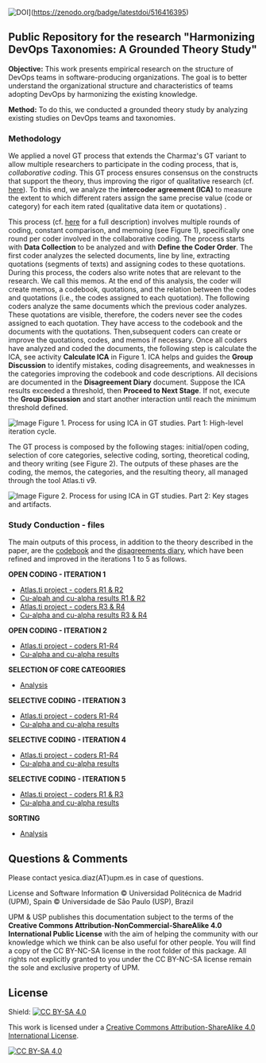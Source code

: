 ![DOI](https://zenodo.org/badge/516416395.svg)](https://zenodo.org/badge/latestdoi/516416395)

## Public Repository for the research "Harmonizing DevOps Taxonomies: A Grounded Theory Study"

**Objective:** This work presents empirical research on the structure of DevOps teams in software-producing organizations. The goal is to better understand the organizational structure and characteristics of teams adopting DevOps by harmonizing the existing knowledge. 

**Method:** To do this, we conducted a grounded theory study by analyzing existing studies on DevOps teams and taxonomies.

### Methodology 

We applied a novel GT process that extends the Charmaz's GT variant to allow multiple researchers to participate in the coding process, that is, _collaborative coding_. This GT process ensures consensus on the constructs that support the theory, thus improving the rigor of qualitative research (cf. [here](https://arxiv.org/pdf/2107.11449)). To this end, we analyze the **intercoder agreement (ICA)** to measure the extent to which different raters assign the same precise value (code or category) for each item rated (qualitative data item or quotations) .

This process (cf. [here](https://arxiv.org/pdf/2107.11449) for a full description) involves multiple rounds of coding, constant comparison, and memoing (see Figure 1), specifically one round per coder involved in the collaborative coding. The process starts with **Data Collection** to be analyzed and with **Define the Coder Order**. The first coder analyzes the selected documents, line by line, extracting quotations (segments of texts) and assigning codes to these quotations. During this process, the coders also write notes that are relevant to the research. We call this memos. At the end of this analysis, the coder will create memos, a codebook, quotations, and the relation between the codes and quotations (i.e., the codes assigned to each quotation). The following coders analyze the same documents which the previous coder analyzes. These quotations are visible, therefore, the coders never see the codes assigned to each quotation. They have access to the codebook and the documents with the quotations. Then,subsequent coders can create or improve the quotations, codes, and memos if necessary. Once all coders have analyzed and coded the documents, the following step is calculate the ICA, see activity **Calculate ICA** in Figure 1. ICA helps and guides the **Group Discussion** to identify mistakes, coding disagreements, and weaknesses in the categories improving the codebook and code descriptions. All decisions are documented in the **Disagreement Diary** document. Suppose the ICA results exceeded a threshold, then **Proceed to Next Stage**. If not, execute the **Group Discussion** and start another interaction until reach the minimum threshold defined.

![Image](https://github.com/jdiazfernandez/devops_taxonomies.github.io/blob/main/images/coding_process.png)
Figure 1. Process for using ICA in GT studies. Part 1: High-level iteration cycle.

The GT process is composed by the following stages: initial/open coding, selection of core categories, selective coding, sorting, theoretical coding, and theory writing (see Figure 2). The outputs of these phases are the coding, the memos, the categories, and the resulting theory, all managed through the tool Atlas.ti v9.

![Image](https://github.com/jdiazfernandez/devops_taxonomies.github.io/blob/main/images/methodology.png)
Figure 2. Process for using ICA in GT studies. Part 2: Key stages and artifacts.

### Study Conduction - files

The main outputs of this process, in addition to the theory described in the paper, are the [codebook](https://github.com/jdiazfernandez/devops_taxonomies.github.io/blob/main/CODEBOOK.md) and the [disagreements diary](https://github.com/jdiazfernandez/devops_taxonomies.github.io/blob/main/disagreements%20diary.pdf), which have been refined and improved in the iterations 1 to 5 as follows.

**OPEN CODING - ITERATION 1**
 
- [Atlas.ti project - coders R1 & R2](https://github.com/jdiazfernandez/devops_taxonomies.github.io/blob/main/01_OPEN%20CODING%20-%20ITERATION%201/UnifiedDevOps%20OpenCoding%20ITE1%20ICA%20(jd%20%2B%20ia).atlproj9)
- [Cu-alpah and cu-alpha results R1 & R2](https://github.com/jdiazfernandez/devops_taxonomies.github.io/blob/main/01_OPEN%20CODING%20-%20ITERATION%201/UnifiedDevOps%20OpenCoding%20ITE1%20ICA%20(jd%20%2B%20ia)%20-%20cu%20alpha.pdf)
- [Atlas.ti project - coders R3 & R4](https://github.com/jdiazfernandez/devops_taxonomies.github.io/blob/main/01_OPEN%20CODING%20-%20ITERATION%201/UnifiedDevOps%20OpenCoding%20ITE1%20ICA%20(cr2%20%2B%20jp2).atlproj9)
- [Cu-alpha and cu-alpha results R3 & R4](https://github.com/jdiazfernandez/devops_taxonomies.github.io/blob/main/01_OPEN%20CODING%20-%20ITERATION%201/UnifiedDevOps%20OpenCoding%20ITE1%20ICA%20(cr%20%2B%20jp)%20-%20cu%20alpha.pdf)

**OPEN CODING - ITERATION 2**
- [Atlas.ti project - coders R1-R4](https://github.com/jdiazfernandez/devops_taxonomies.github.io/blob/main/02_OPEN%20CODING%20-%20ITERATION%202/UnifiedDevOps%20OpenCoding%20ITE2%20ICA%20(jd%20%2B%20iq%20%2B%20cr%20%2B%20jp).atlproj9)
- [Cu-alpha and cu-alpha results](https://github.com/jdiazfernandez/devops_taxonomies.github.io/blob/main/02_OPEN%20CODING%20-%20ITERATION%202/UnifiedDevOps%20OpenCoding%20ITE2%20ICA%20(jd%20%2B%20ia%20%2B%20cr%20%2B%20jp)%20-%20cu%20alpha.pdf)

**SELECTION OF CORE CATEGORIES**
- [Analysis](https://github.com/jdiazfernandez/devops_taxonomies.github.io/blob/main/03_SELECTION%20OF%20CORE%20CATEGORIES/selection%20of%20core%20categories.docx)

**SELECTIVE CODING - ITERATION 3**
- [Atlas.ti project - coders R1-R4]()
- [Cu-alpha and cu-alpha results](https://github.com/jdiazfernandez/devops_taxonomies.github.io/blob/main/04_SELECTIVE%20CODING%20-%20ITERATION%203/UnifiedDevOps%20Selective%20Coding%20ITE3%20ICA%20(jp%20%2B%20jd%20D5%20D6)%20-%20cu%20alpha.pdf)

**SELECTIVE CODING - ITERATION 4**
- [Atlas.ti project - coders R1-R4](https://github.com/jdiazfernandez/devops_taxonomies.github.io/blob/main/05_SELECTIVE%20CODING%20-%20ITERATION%204/UnifiedDevOps%20Selective%20Coding%20ITE4%20ICA.atlproj9)
- [Cu-alpha and cu-alpha results](https://github.com/jdiazfernandez/devops_taxonomies.github.io/blob/main/05_SELECTIVE%20CODING%20-%20ITERATION%204/UnifiedDevOps%20Selective%20Coding%20ITE4%20ICA%20(jd%20%2B%20ia%20%2B%20cr%20%2B%20jp)%20-%20cu%20alpha.pdf)

**SELECTIVE CODING - ITERATION 5**
- [Atlas.ti project - coders R1 & R3](https://github.com/jdiazfernandez/devops_taxonomies.github.io/blob/main/06_SELECTIVE%20CODING%20-%20ITERATION%205/UnifiedDevOps%20Selective%20Coding%20ITE5%20ICA.atlproj9)
- [Cu-alpha and cu-alpha results](https://github.com/jdiazfernandez/devops_taxonomies.github.io/blob/main/06_SELECTIVE%20CODING%20-%20ITERATION%205/UnifiedDevOps%20Selective%20Coding%20ITE5%20ICA%20(jd%20%2B%20jp)%20-%20cu%20alpha.pdf)

**SORTING**
- [Analysis](https://github.com/jdiazfernandez/devops_taxonomies.github.io/blob/main/07_SORTING/sorting.docx)

## Questions & Comments

Please contact yesica.diaz(AT)upm.es in case of questions.

License and Software Information
© Universidad Politécnica de Madrid (UPM), Spain
© Universidade de São Paulo (USP), Brazil

UPM & USP publishes this documentation subject to the terms of the **Creative Commons Attribution-NonCommercial-ShareAlike 4.0 International Public License** with the aim of helping the community with our knowledge which we think can be also useful for other people. You will find a copy of the CC BY-NC-SA license in the root folder of this package. All rights not explicitly granted to you under the CC BY-NC-SA license remain the sole and exclusive property of UPM.

## License

Shield: [![CC BY-SA 4.0][cc-by-sa-shield]][cc-by-sa]

This work is licensed under a [Creative Commons Attribution-ShareAlike 4.0
International License][cc-by-sa].

[![CC BY-SA 4.0][cc-by-sa-image]][cc-by-sa]

[cc-by-sa]: http://creativecommons.org/licenses/by-sa/4.0/
[cc-by-sa-image]: https://licensebuttons.net/l/by-sa/4.0/88x31.png
[cc-by-sa-shield]: https://img.shields.io/badge/License-CC%20BY--SA%204.0-lightgrey.svg
